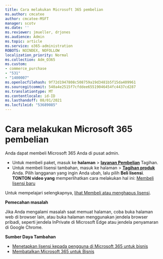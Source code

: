 ```yaml
---
title: Cara melakukan Microsoft 365 pembelian
ms.author: cmcatee
author: cmcatee-MSFT
manager: scotv
ms.date: ''
ms.reviewer: jmueller, drjones
ms.audience: Admin
ms.topic: article
ms.service: o365-administration
ROBOTS: NOINDEX, NOFOLLOW
localization_priority: Normal
ms.collection: Adm_O365
ms.custom:
- commerce_purchase
- "531"
- "1400007"
ms.openlocfilehash: 9f72d1947808c508759a19d3481b5f15da409961
ms.sourcegitcommit: 540a4e2515f7cfddee65519046454fc4437cd287
ms.translationtype: MT
ms.contentlocale: id-ID
ms.lasthandoff: 08/01/2021
ms.locfileid: "53689085"
---
```

# <a name="how-to-make-a-microsoft-365-purchase"></a>Cara melakukan Microsoft 365 pembelian

Anda dapat membeli Microsoft 365 Anda di pusat admin.
  
- Untuk membeli paket, masuk ke **halaman** \> **[layanan Pembelian](https://go.microsoft.com/fwlink/p/?linkid=868433)** Tagihan.
- Untuk membeli lisensi tambahan,  masuk ke halaman \> **[Tagihan produk](https://go.microsoft.com/fwlink/p/?linkid=842054)** Anda. Pilih langganan yang ingin Anda ubah, lalu pilih **Beli lisensi**.\
**TONTON video yang** memperlihatkan cara melakukan hal ini: [Membeli lisensi baru](https://go.microsoft.com/fwlink/p/?linkid=2154857)
  
Untuk mempelajari selengkapnya, [lihat Membeli atau menghapus lisensi](/microsoft-365/commerce/licenses/buy-licenses).

**Pemecahan masalah**

Jika Anda mengalami masalah saat memuat halaman, coba buka halaman web di browser lain, atau buka halaman menggunakan jendela browser pribadi, seperti jendela InPrivate di Microsoft Edge atau jendela penyamaran di Google Chrome.

**Sumber Daya Tambahan**
  
- [Menetapkan lisensi kepada pengguna di Microsoft 365 untuk bisnis](/microsoft-365/admin/add-users/add-users)
- [Membatalkan Microsoft 365 untuk Bisnis](/microsoft-365/commerce/subscriptions/cancel-your-subscription)